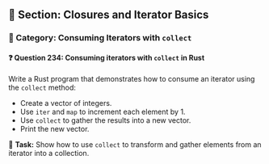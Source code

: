 ## 📘 Section: Closures and Iterator Basics  
### 🔹 Category: Consuming Iterators with `collect`  
#### ❓ Question 234: Consuming iterators with `collect` in Rust

Write a Rust program that demonstrates how to consume an iterator using the `collect` method:

- Create a vector of integers.
- Use `iter` and `map` to increment each element by 1.
- Use `collect` to gather the results into a new vector.
- Print the new vector.

🔧 **Task:** Show how to use `collect` to transform and gather elements from an iterator into a collection.
